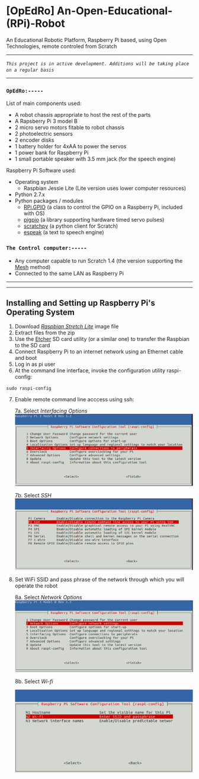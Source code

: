 # [OpEdRo] An-Open-Educational-(RPi)-Robot
An Educational Robotic Platform, Raspberry Pi based, using Open Technologies, remote controled from Scratch

***
*`This project is in active development. Additions will be taking place on a regular basis`*
***
### `OpEdRo:-----`
List of main components used:
  * A robot chassis appropriate to host the rest of the parts
  * A Rapsberry Pi 3 model B
  * 2 micro servo motors fitable to robot chassis
  * 2 photoelectric sensors
  * 2 encoder disks
  * 1 battery holder for 4xAA to power the servos
  * 1 power bank for Raspberry Pi
  * 1 small portable speaker with 3.5 mm jack (for the speech engine)
  
  
Raspberry Pi Software used: 

  * Operating system
    * Raspbian Jessie Lite (Lite version uses lower computer resources)
  * Python 2.7.x
  * Python packages / modules
    * [RPi.GPIO](https://sourceforge.net/p/raspberry-gpio-python/wiki/Home/ "RPi.GPIO Wiki") (a class to control the GPIO on a Raspberry Pi, included with OS)
    * [pigpio](http://abyz.me.uk/rpi/pigpio/index.html "The pigpio Documentation") (a library supporting hardware timed servo pulses)
    * [scratchpy](https://github.com/pilliq/scratchpy) (a python client for Scratch)
    * [espeak](http://espeak.sourceforge.net/ "espeak Documentation") (a text to speech engine)
  
### `The Control computer:-----`
  * Any computer capable to run Scratch 1.4 (the version supporting the [Mesh](https://en.scratch-wiki.info/wiki/Mesh) method)
  * Connected to the same LAN as Raspberry Pi

***
***
## Installing and Setting up Raspberry Pi's Operating System
  1. Download [*Raspbian Stretch Lite*](https://www.raspberrypi.org/downloads/raspbian/) image file
  2. Extract files from the zip
  3. Use the [Etcher](https://etcher.io/) SD card utility (or a similar one) to transfer the Raspbian to the SD card
  4. Connect Raspberry Pi to an internet network using an Ethernet cable and boot
  5. Log in as pi user
  6. At the command line interface, invoke the configuration utility raspi-config:
  ```
  sudo raspi-config
  ```
  7. Enable remote command line acccess using ssh:
  
     7a. Select *Interfacing Options*
     ![Step 7a](/docs/images/2.png)
     
     7b. Select *SSH*
     ![Step 7b](/docs/images/3.png)

  8. Set WiFi SSID and pass phrase of the network through which you will operate the robot
  
  
     8a. Select *Network Options*
     ![Step 8a](/docs/images/4.png)
     
     8b. Select *Wi-fi*
     
     ![Step 8b](/docs/images/6.png)
